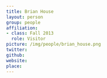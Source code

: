 ```yaml
---
title: Brian House
layout: person
group: people
affiliation:
- class: Fall 2013
  role: Visitor
picture: /img/people/brian_house.png
twitter:
github:
website:
place:
---
```

